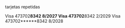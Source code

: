 tarjetas repetidas


Visa 473702******8342 8/2027
Visa 473702******8342 2/2029 
Visa 473702******8342 8/2028